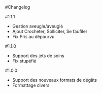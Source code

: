 #Changelog

#1.1.1
- Gestion aveugle/aveuglé
- Ajout Crocheter, Solliciter, Se faufiler
- Fix Pris au dépourvu

#1.1.0
- Support des jets de soins
- Fix stupéfié

#1.0.0
- Support des nouveaux formats de dégâts
- Formattage divers